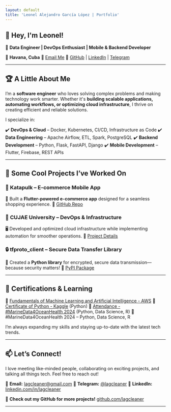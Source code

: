 ```yaml
---
layout: default
title: 'Leonel Alejandro García López | Portfolio'
---
```


## 👋 Hey, I'm Leonel!

🚀 **Data Engineer | DevOps Enthusiast | Mobile & Backend Developer**

📍 **Havana, Cuba**
📧 [Email Me](mailto:lagcleaner@gmail.com)
🔗 [GitHub](https://github.com/lagcleaner) | [LinkedIn](https://www.linkedin.com/in/lagcleaner) | [Telegram](https://t.me/lagcleaner)

---

## 🏆 A Little About Me

I’m a **software engineer** who loves solving complex problems and making technology work smarter. Whether it's **building scalable applications, automating workflows, or optimizing cloud infrastructure**, I thrive on creating efficient and reliable solutions.

I specialize in:

 ✔️ **DevOps & Cloud** – Docker, Kubernetes, CI/CD, Infrastructure as Code
 ✔️ **Data Engineering** – Apache Airflow, ETL, Spark, PostgreSQL
 ✔️ **Backend Development** – Python, Flask, FastAPI, Django
 ✔️ **Mobile Development** – Flutter, Firebase, REST APIs

<!--
I enjoy bringing ideas to life through code and continuously learning new things along the way. -->

<!--
I build **scalable applications** and automate workflows for efficiency. -->

---

## 📂 Some Cool Projects I’ve Worked On

### 📱 **Katapulk – E-commerce Mobile App**

🛒 Built a **Flutter-powered e-commerce app** designed for a seamless shopping experience.
🔗 [GitHub Repo](#)

### 🔄 **CUJAE University – DevOps & Infrastructure**

🖥️ Developed and optimized cloud infrastructure while implementing automation for smoother operations.
🔗 [Project Details](#)

### 🔒 **tfproto_client – Secure Data Transfer Library**

🔐 Created a **Python library** for encrypted, secure data transmission—because security matters!
🔗 [PyPI Package](#)

---

## 📜 Certifications & Learning

<!-- 📌 **AWS Certified Cloud Practitioner (In Progress)**
📌 **Google Data Engineering Specialization (In Progress)** -->

📌 [Fundamentals of Machine Learning and Artificial Intelligence - AWS](https://drive.google.com/file/d/1xzo7niG1Hx0ZJVKU4UaRG7ytVaDuAYfL/view?usp=drive_link)
📌 [Certificate of Python - Kaggle](https://www.kaggle.com/learn/certification/lagcleaner/python#) (Python)
📌 [Attendance - #MarineData4OceanHealth 2024](https://storageprdv2inwink.blob.core.windows.net/cb675774-fdb6-ef11-88cf-000d3abcc23b/doc/aaf8813c-8233-46bf-8ff8-bcbd67a61739/Person-a85c4a3b-c5dd-ef11-88f8-6045bd89b60c/Certificate%20of%20Attendance%20-%20%23MarineData4OceanHealth%202024.pdf) (Python, Data Science, R)
📌 #MarineData4OceanHealth 2024 – Python, Data Science, R

I’m always expanding my skills and staying up-to-date with the latest tech trends.

---

## 📫 Let’s Connect!

I love meeting like-minded people, collaborating on exciting projects, and talking all things tech. Feel free to reach out!

📧 **Email:** [lagcleaner@gmail.com](mailto:lagcleaner@gmail.com)
📲 **Telegram:** [@lagcleaner](https://t.me/lagcleaner)
🔗 **LinkedIn:** [linkedin.com/in/lagcleaner](https://www.linkedin.com/in/lagcleaner)

🌟 **Check out my GitHub for more projects!** [github.com/lagcleaner](https://github.com/lagcleaner)

---
